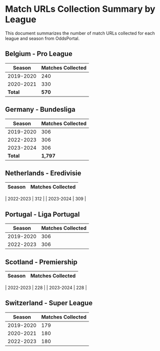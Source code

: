 # Match URLs Collection Summary by League

This document summarizes the number of match URLs collected for each league and season from OddsPortal.

## Belgium - Pro League
| Season | Matches Collected |
|--------|------------------|
| 2019-2020 | 240 |
| 2020-2021 | 330 |
| **Total** | **570** |



## Germany - Bundesliga
| Season | Matches Collected |
|--------|------------------|
| 2019-2020 | 306 |
| 2022-2023 | 306 |
| 2023-2024 | 306 |
| **Total** | **1,797** |


## Netherlands - Eredivisie
| Season | Matches Collected |
|--------|------------------|

| 2022-2023 | 312 |
| 2023-2024 | 309 |



## Portugal - Liga Portugal
| Season | Matches Collected |
|--------|------------------|
| 2019-2020 | 306 |
| 2022-2023 | 306 |

## Scotland - Premiership
| Season | Matches Collected |
|--------|------------------|

| 2022-2023 | 228 |
| 2023-2024 | 228 |



## Switzerland - Super League
| Season | Matches Collected |
|--------|------------------|
| 2019-2020 | 179 | 
| 2020-2021 | 180 | 
| 2022-2023 | 180 | 

